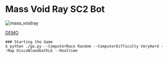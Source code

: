 # Mass Void Ray SC2 Bot

![mass_voidray](https://user-images.githubusercontent.com/1859661/221099915-3649a58d-b340-469f-a6d1-8a799dfcaa11.gif)

<a href="https://www.youtube.com/watch?v=s_1qc8j0Xv4">
  DEMO
</a>

```
### Starting the Game
$ python ./go.py --ComputerRace Random --ComputerDifficulty VeryHard --Map DiscoBloodbathLE --Realtime

```
